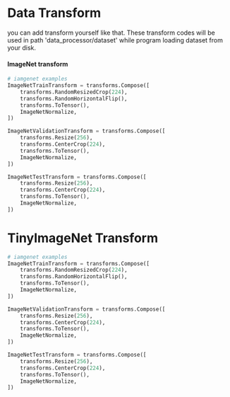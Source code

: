 # Data Transform

you can add transform yourself like that.
These transform codes will be used in path 'data_processor/dataset' 
while program loading dataset from your disk.

#### ImageNet transform
```python
# iamgenet examples
ImageNetTrainTransform = transforms.Compose([
    transforms.RandomResizedCrop(224),
    transforms.RandomHorizontalFlip(),
    transforms.ToTensor(),
    ImageNetNormalize,
])

ImageNetValidationTransform = transforms.Compose([
    transforms.Resize(256),
    transforms.CenterCrop(224),
    transforms.ToTensor(),
    ImageNetNormalize,
])

ImageNetTestTransform = transforms.Compose([
    transforms.Resize(256),
    transforms.CenterCrop(224),
    transforms.ToTensor(),
    ImageNetNormalize,
])
```

# TinyImageNet Transform

```python
# iamgenet examples
ImageNetTrainTransform = transforms.Compose([
    transforms.RandomResizedCrop(224),
    transforms.RandomHorizontalFlip(),
    transforms.ToTensor(),
    ImageNetNormalize,
])

ImageNetValidationTransform = transforms.Compose([
    transforms.Resize(256),
    transforms.CenterCrop(224),
    transforms.ToTensor(),
    ImageNetNormalize,
])

ImageNetTestTransform = transforms.Compose([
    transforms.Resize(256),
    transforms.CenterCrop(224),
    transforms.ToTensor(),
    ImageNetNormalize,
])
```
